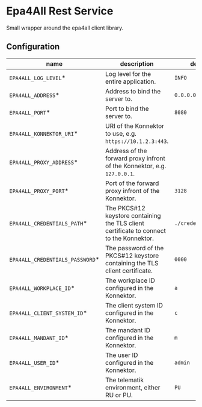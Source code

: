 # Epa4All Rest Service

Small wrapper around the epa4all client library.

## Configuration
| name                            | description                                                                             | default             |
|---------------------------------|-----------------------------------------------------------------------------------------|---------------------|
| `EPA4ALL_LOG_LEVEL`*            | Log level for the entire application.                                                   | `INFO`              |
| `EPA4ALL_ADDRESS`*              | Address to bind the server to.                                                          | `0.0.0.0`           |
| `EPA4ALL_PORT`*                 | Port to bind the server to.                                                             | `8080`              |
| `EPA4ALL_KONNEKTOR_URI`*        | URI of the Konnektor to use, e.g. `https://10.1.2.3:443`.                               |                     |
| `EPA4ALL_PROXY_ADDRESS`*        | Address of the forward proxy infront of the Konnektor, e.g. `127.0.0.1`.                |                     | 
| `EPA4ALL_PROXY_PORT`*           | Port of the forward proxy infront of the Konnektor.                                     | `3128`              | 
| `EPA4ALL_CREDENTIALS_PATH`*     | The PKCS#12 keystore containing the TLS client certificate to connect to the Konnektor. | `./credentials.p12` | 
| `EPA4ALL_CREDENTIALS_PASSWORD`* | The password of the PKCS#12 keystore containing the TLS client certificate.             | `0000`              | 
| `EPA4ALL_WORKPLACE_ID`*         | The workplace ID configured in the Konnektor.                                           | `a`                 | 
| `EPA4ALL_CLIENT_SYSTEM_ID`*     | The client system ID configured in the Konnektor.                                       | `c`                 | 
| `EPA4ALL_MANDANT_ID`*           | The mandant ID configured in the Konnektor.                                             | `m`                 | 
| `EPA4ALL_USER_ID`*              | The user ID configured in the Konnektor.                                                | `admin`             | 
| `EPA4ALL_ENVIRONMENT`*          | The telematik environment, either RU or PU.                                             | `PU`                | 